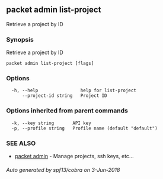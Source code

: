 ## packet admin list-project

Retrieve a project by ID

### Synopsis

Retrieve a project by ID

```
packet admin list-project [flags]
```

### Options

```
  -h, --help                help for list-project
      --project-id string   Project ID
```

### Options inherited from parent commands

```
  -k, --key string       API key
  -p, --profile string   Profile name (default "default")
```

### SEE ALSO

* [packet admin](packet_admin.md)	 - Manage projects, ssh keys, etc...

###### Auto generated by spf13/cobra on 3-Jun-2018
